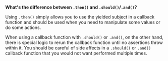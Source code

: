 **What's the difference between `.then()` and `.should()`/`.and()`?**

Using `.then()` simply allows you to use the yielded subject in a callback function and should be used when you need to manipulate some values or do some actions.

When using a callback function with `.should()` or `.and()`, on the other hand, there is special logic to rerun the callback function until no assertions throw within it. You should be careful of side affects in a `.should()` or `.and()` callback function that you would not want performed multiple times.

